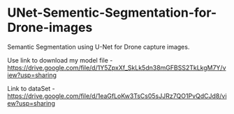 # UNet-Sementic-Segmentation-for-Drone-images
Semantic Segmentation using U-Net for Drone capture images.

Use link to download my model file - https://drive.google.com/file/d/1Y5ZpxXf_SkLk5dn38mGFBSS2TkLkgM7Y/view?usp=sharing

Link to dataSet - https://drive.google.com/file/d/1eaGfLoKw3TsCs05sJJRz7QO1PvQdCJd8/view?usp=sharing


